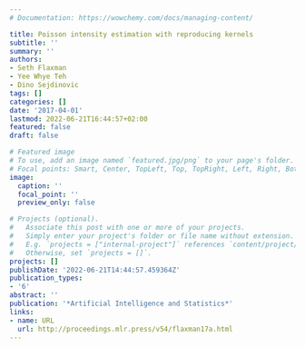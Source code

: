```yaml
---
# Documentation: https://wowchemy.com/docs/managing-content/

title: Poisson intensity estimation with reproducing kernels
subtitle: ''
summary: ''
authors:
- Seth Flaxman
- Yee Whye Teh
- Dino Sejdinovic
tags: []
categories: []
date: '2017-04-01'
lastmod: 2022-06-21T16:44:57+02:00
featured: false
draft: false

# Featured image
# To use, add an image named `featured.jpg/png` to your page's folder.
# Focal points: Smart, Center, TopLeft, Top, TopRight, Left, Right, BottomLeft, Bottom, BottomRight.
image:
  caption: ''
  focal_point: ''
  preview_only: false

# Projects (optional).
#   Associate this post with one or more of your projects.
#   Simply enter your project's folder or file name without extension.
#   E.g. `projects = ["internal-project"]` references `content/project/deep-learning/index.md`.
#   Otherwise, set `projects = []`.
projects: []
publishDate: '2022-06-21T14:44:57.459364Z'
publication_types:
- '6'
abstract: ''
publication: '*Artificial Intelligence and Statistics*'
links:
- name: URL
  url: http://proceedings.mlr.press/v54/flaxman17a.html
---
```

